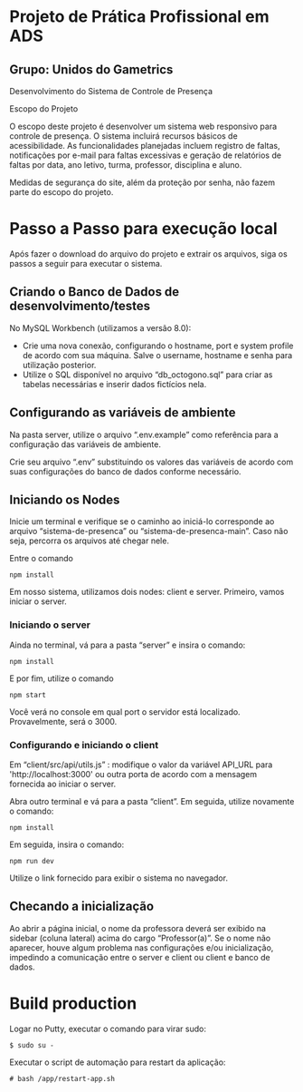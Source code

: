 # Projeto de Prática Profissional em ADS
## Grupo: Unidos do Gametrics

Desenvolvimento do Sistema de Controle de Presença

Escopo do Projeto

O escopo deste projeto é desenvolver um sistema web responsivo para controle de presença. O sistema incluirá recursos básicos de acessibilidade. As funcionalidades planejadas incluem registro de faltas, notificações por e-mail para faltas excessivas e geração de relatórios de faltas por data, ano letivo, turma, professor, disciplina e aluno.

Medidas de segurança do site, além da proteção por senha, não fazem parte do escopo do projeto.


# Passo a Passo para execução local

Após fazer o download do arquivo do projeto e extrair os arquivos, siga os passos a seguir para executar o sistema.

## Criando o Banco de Dados de desenvolvimento/testes

No MySQL Workbench (utilizamos a versão 8.0):
- Crie uma nova conexão, configurando o hostname, port e system profile de acordo com sua máquina. Salve o username, hostname e senha para utilização posterior.
- Utilize o SQL disponível no arquivo “db_octogono.sql” para criar as tabelas necessárias e inserir dados fictícios nela.

## Configurando as  variáveis de ambiente
Na pasta server, utilize o arquivo “.env.example” como referência para a configuração das variáveis de ambiente. 

Crie seu arquivo “.env” substituindo os valores das variáveis de acordo com suas configurações do banco de dados conforme necessário.

## Iniciando os Nodes
Inicie um terminal e verifique se o caminho ao iniciá-lo corresponde ao arquivo “sistema-de-presenca” ou “sistema-de-presenca-main”. Caso não seja, percorra os arquivos até chegar nele.

Entre o comando
```
npm install
```
Em nosso sistema, utilizamos dois nodes: client e server. Primeiro, vamos iniciar o server.

### Iniciando o server
Ainda no terminal, vá para a pasta “server” e insira o comando:
```
npm install
```
E por fim, utilize o comando
```
npm start
```
Você verá no console em qual port o servidor está localizado. Provavelmente, será o 3000.

### Configurando e iniciando o client
Em “client/src/api/utils.js” : modifique o valor da variável API_URL para 'http://localhost:3000' ou outra porta de acordo com a mensagem fornecida ao iniciar o server.

Abra outro terminal e vá para a pasta “client”. Em seguida, utilize novamente o comando:
``` 
npm install
```
Em seguida, insira o comando:
```
npm run dev
```
Utilize o link fornecido para exibir o sistema no navegador.

## Checando a inicialização
Ao abrir a página inicial, o nome da professora deverá ser exibido na sidebar (coluna lateral) acima do cargo “Professor(a)”. Se o nome não aparecer, houve algum problema nas configurações e/ou inicialização, impedindo a comunicação entre o server e client ou client e banco de dados.


# Build production
Logar no Putty, executar o comando para virar sudo:
```
$ sudo su -
```

Executar o script de automação para restart da aplicação:
```
# bash /app/restart-app.sh
```